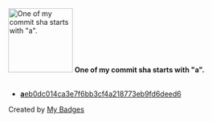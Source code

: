 <img src="https://my-badges.github.io/my-badges/a-commit.png" alt="One of my commit sha starts with &quot;a&quot;." title="One of my commit sha starts with &quot;a&quot;." width="128">
<strong>One of my commit sha starts with &quot;a&quot;.</strong>
<br><br>

- <a href="https://github.com/PG778/MovieTheater_LC/commit/aeb0dc014ca3e7f6bb3cf4a218773eb9fd6deed6"><strong>a</strong>eb0dc014ca3e7f6bb3cf4a218773eb9fd6deed6</a>


Created by <a href="https://github.com/my-badges/my-badges">My Badges</a>